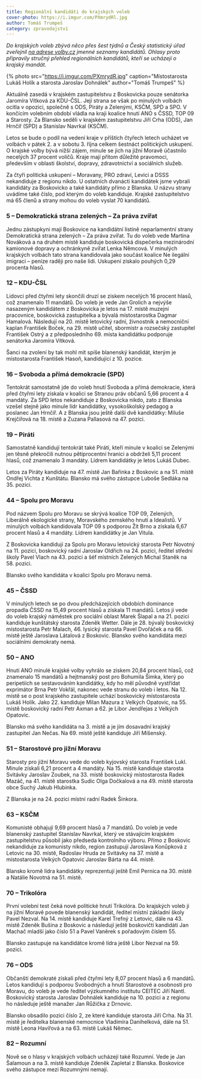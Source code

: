 ```yaml
---
title: Regionální kandidáti do krajských voleb
cover-photo: https://i.imgur.com/PXmrydRl.jpg
author: Tomáš Trumpeš
category: zpravodajství
---
```


*Do krajských voleb zbývá něco přes šest týdnů a Český statistický úřad zveřejnil [na adrese volby.cz](https://volby.cz/) jmenné seznamy kandidátů. Ohlasy proto připravily stručný přehled regionálních kandidátů, kteří se ucházejí o krajský mandát.*

{% photo src="https://i.imgur.com/PXmrydR.jpg" caption="Místostarosta Lukáš Holík a starosta Jaroslav Dohnálek" author="Tomáš Trumpeš" %}

Aktuálně zasedá v krajském zastupitelstvu z Boskovicka pouze senátorka Jaromíra Vítková za KDU-ČSL. Její strana se však po minulých volbách ocitla v opozici, společně s ODS, Piráty a Zelenými, KSČM, SPD a SPO. V končícím volebním období vládla na kraji koalice hnutí ANO s ČSSD, TOP 09 a Starosty. Za Blansko seděli v krajském zastupitelstvu Jiří Crha (ODS), Jan Hrnčíř (SPD) a Stanislav Navrkal (KSČM).

Letos se bude o podíl na vedení kraje v příštích čtyřech letech ucházet ve volbách v pátek 2. a v sobotu 3. října celkem šestnáct politických uskupení. O krajské volby bývá nižší zájem, minule se jich na jižní Moravě účastnilo necelých 37 procent voličů. Kraje mají přitom důležité pravomoci, především v oblasti školství, dopravy, zdravotnictví a sociálních služeb.

Za čtyři politická uskupení – Moravany, PRO zdraví, Levici a DSSS nekandiduje z regionu nikdo. U ostatních dvanácti kandidátek jsme vybrali kandidáty za Boskovicko a také kandidáty přímo z Blanska. U názvu strany uvádíme také číslo, pod kterým do voleb kandiduje. Krajské zastupitelstvo má 65 členů a strany mohou do voleb vyslat 70 kandidátů.

### 5 – Demokratická strana zelených – Za práva zvířat

Jednu zástupkyni mají Boskovice na kandidátní listině neparlamentní strany Demokratická strana zelených – Za práva zvířat. Tu do voleb vede Martina Nováková a na druhém místě kandiduje boskovická dispečerka mezinárodní kamionové dopravy a ochránkyně zvířat Lenka Němcová. V minulých krajských volbách tato strana kandidovala jako součást koalice Ne ilegální imigraci – peníze raději pro naše lidi. Uskupení získalo pouhých 0,29 procenta hlasů.

### 12 – KDU-ČSL

Lidovci před čtyřmi lety skončili druzí se ziskem necelých 16 procent hlasů, což znamenalo 11 mandátů. Do voleb je vede Jan Grolich a nejvýše nasazeným kandidátem z Boskovicka je letos na 17. místě muzejní pracovnice, boskovická zastupitelka a bývalá místostarostka Dagmar Hamalová. Následují na 20. místě letovický radní, živnostník a nemocniční kaplan František Boček, na 29. místě učitel, sbormistr a rozsečský zastupitel František Ostrý a z předposledního 69. místa kandidátku podporuje senátorka Jaromíra Vítková. 

Šanci na zvolení by tak mohl mít spíše blanenský kandidát, kterým je místostarosta František Hasoň, kandidující z 10. pozice.

### 16 – Svoboda a přímá demokracie (SPD)

Tentokrát samostatně jde do voleb hnutí Svoboda a přímá demokracie, která před čtyřmi lety získala v koalici se Stranou práv občanů 5,66 procent a 4 mandáty. Za SPD letos nekandiduje z Boskovicka nikdo, zato z Blanska vzešel stejně jako minule lídr kandidátky, vysokoškolský pedagog a poslanec Jan Hrnčíř. A z Blanska jsou ještě další dvě kandidátky: Miluše Krejčířová na 18. místě a Zuzana Pallasová na 47. pozici.

### 19 – Piráti

Samostatně kandidují tentokrát také Piráti, kteří minule v koalici se Zelenými jen těsně překročili nutnou pětiprocentní hranici a obdrželi 5,11 procent hlasů, což znamenalo 3 mandáty. Lídrem kandidátky je letos Lukáš Dubec.

Letos za Piráty kandiduje na 47. místě Jan Bařinka z Boskovic a na 51. místě Ondřej Vichta z Kunštátu. Blansko má svého zástupce Luboše Sedláka na 35. pozici.

### 44 – Spolu pro Moravu

Pod názvem Spolu pro Moravu se skrývá koalice TOP 09, Zelených, Liberálně ekologické strany, Moravského zemského hnutí a Idealistů. V minulých volbách kandidovala TOP 09 s podporou Žít Brno a získala 6,67 procent hlasů a 4 mandáty. Lídrem kandidátky je Jan Vitula.

Z Boskovicka kandidují za Spolu pro Moravu letovický starosta Petr Novotný na 11. pozici, boskovický radní Jaroslav Oldřich na 24. pozici, ředitel střední školy Pavel Vlach na 43. pozici a šéf místních Zelených Michal Staněk na 58. pozici.

Blansko svého kandidáta v koalici Spolu pro Moravu nemá.

### 45 – ČSSD

V minulých letech se po dvou předcházejících obdobích dominance propadla ČSSD na 15,49 procent hlasů a získala 11 mandátů. Letos ji vede do voleb krajský náměstek pro sociální oblast Marek Šlapal a na 21. pozici kandiduje kunštátský starosta Zdeněk Wetter. Dále je 28. bývalý boskovický místostarosta Petr Malach, 46. lysický starosta Pavel Dvořáček a na 66. místě ještě Jaroslava Látalová z Boskovic.
Blansko svého kandidáta mezi sociálními demokraty nemá.

### 50 – ANO 

Hnutí ANO minulé krajské volby vyhrálo se ziskem 20,84 procent hlasů, což znamenalo 15 mandátů a hejtmanský post pro Bohumila Šimka, který po peripetiích se sestavováním kandidátky, kdy ho měl původně vystřídat exprimátor Brna Petr Vokřál, nakonec vede stranu do voleb i letos. Na 12. místě se o post krajského zastupitele uchází boskovický místostarosta Lukáš Holík. Jako 22. kandiduje Milan Mazura z Velkých Opatovic, na 55. místě boskovický radní Petr Axman a 62. je Libor Jendřejas z Velkých Opatovic.

Blansko má svého kandidáta na 3. místě a je jím dosavadní krajský zastupitel Jan Nečas. Na 69. místě ještě kandiduje Jiří Míšenský.

### 51 – Starostové pro jižní Moravu

Starosty pro jižní Moravu vede do voleb kyjovský starosta František Lukl. Minule získali 6,21 procent a 4 mandáty. Na 15. místě kandiduje starosta Svitávky Jaroslav Zoubek, na 33. místě boskovický místostarosta Radek Mazáč, na 41. místě starostka Sudic Olga Dočkalová a na 49. místě starosta obce Suchý Jakub Hlubinka.

Z Blanska je na 24. pozici místní radní Radek Šinkora.

### 63 – KSČM

Komunisté obhajují 9,69 procent hlasů a 7 mandátů. Do voleb je vede blanenský zastupitel Stanislav Navrkal, který ve stávajícím krajském zastupitelstvu působil jako předseda kontrolního výboru. Přímo z Boskovic nekandiduje za komunisty nikdo, region zastupují Jaroslava Konůpková z Letovic na 30. místě, Radoslav Hruda ze Svitávky na 37. místě a místostarosta Velkých Opatovic Jaroslav Bárta na 44. místě.

Blansko kromě lídra kandidátky reprezentují ještě Emil Pernica na 30. místě a Natálie Novotná na 51. místě.

### 70 – Trikolóra

První volební test čeká nové politické hnutí Trikolóra. Do krajských voleb ji na jižní Moravě povede blanenský kandidát, ředitel místní základní školy Pavel Nezval. Na 14. místě kandiduje Karel Trefný z Letovic, dále na 43. místě Zdeněk Bušina z Boskovic a následují ještě boskovičtí kandidáti Jan Machač mladší jako číslo 51 a Pavel Vaněrek s pořadovým číslem 55.

Blansko zastupuje na kandidátce kromě lídra ještě Libor Nezval na 59. pozici.

### 76 – ODS

Občanští demokraté získali před čtyřmi lety 8,07 procent hlasů a 6 mandátů. Letos kandidují s podporou Svobodných a hnutí Starostové a osobnosti pro Moravu, do voleb je vede ředitel výzkumného institutu CEITEC Jiří Nantl. Boskovický starosta Jaroslav Dohnálek kandiduje na 10. pozici a z regionu ho následuje ještě manažer Jan Růžička z Drnovic. 

Blansko obsadilo pozici číslo 2, ze které kandiduje starosta Jiří Crha. Na 31. místě je ředitelka blanenské nemocnice Vladimíra Danihelková, dále na 51. místě Leona Havířová a na 63. místě Lukáš Němec.

### 82 – Rozumní

Nově se o hlasy v krajských volbách ucházejí také Rozumní. Vede je Jan Šalamoun a na 3. místě kandiduje Zdeněk Zapletal z Blanska. Boskovice svého zástupce mezi Rozumnými nemají.
